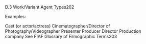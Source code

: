 D.3 Work/Variant Agent Types202

Examples:

Cast (or actor/actress)
Cinematographer/Director of Photography/Videographer
Presenter
Producer
Director
Production company
See FIAF Glossary of Filmographic Terms203
